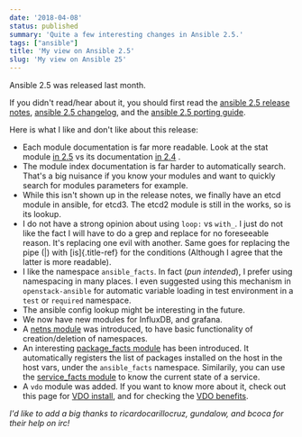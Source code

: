 ```yaml
---
date: '2018-04-08'
status: published
summary: 'Quite a few interesting changes in Ansible 2.5.'
tags: ["ansible"]
title: 'My view on Ansible 2.5'
slug: 'My view on Ansible 25'
---
```


Ansible 2.5 was released last month.

If you didn't read/hear about it, you should first read the [ansible
2.5 release
notes](https://www.ansible.com/blog/ansible-2.5-traveling-space-and-time),
[ansible 2.5
changelog](https://github.com/ansible/ansible/blob/e8beb180e15eff1f54e0ac8a5a5143639794bbdc/CHANGELOG.md#2.5),
and the [ansible 2.5 porting
guide](https://docs.ansible.com/ansible/devel/porting_guides/porting_guide_2.5.html).

Here is what I like and don't like about this release:

-   Each module documentation is far more readable. Look at the stat
    module [in
    2.5](http://docs.ansible.com/ansible/2.5/modules/stat_module.html)
    vs its documentation [in
    2.4](http://docs.ansible.com/ansible/2.4/stat_module.html) .
-   The module index documentation is far harder to automatically
    search. That's a big nuisance if you know your modules and want to
    quickly search for modules parameters for example.
-   While this isn't shown up in the release notes, we finally have an
    etcd module in ansible, for etcd3. The etcd2 module is still in the
    works, so is its lookup.
-   I do not have a strong opinion about using `loop:` vs `with_`. I
    just do not like the fact I will have to do a grep and replace for
    no foreseeable reason. It\'s replacing one evil with another. Same
    goes for replacing the pipe (\|) with [is]{.title-ref} for the
    conditions (Although I agree that the latter is more readable).
-   I like the namespace `ansible_facts`. In fact (*pun intended*), I
    prefer using namespacing in many places. I even suggested using this
    mechanism in `openstack-ansible` for automatic variable loading in
    test environment in a `test` or `required` namespace.
-   The ansible config lookup might be interesting in the future.
-   We now have new modules for InfluxDB, and grafana.
-   A [netns
    module](http://docs.ansible.com/ansible/2.5/modules/ip_netns_module.html)
    was introduced, to have basic functionality of creation/deletion of
    namespaces.
-   An interesting [package\_facts
    module](http://docs.ansible.com/ansible/2.5/modules/package_facts_module.html)
    has been introduced. It automatically registers the list of packages
    installed on the host in the host vars, under the `ansible_facts`
    namespace. Similarily, you can use the [service\_facts
    module](http://docs.ansible.com/ansible/2.5/modules/service_facts_module.html)
    to know the current state of a service.
-   A `vdo` module was added. If you want to know more about it, check
    out this page for [VDO
    install](https://rhelblog.redhat.com/2018/02/05/understanding-the-concepts-behind-virtual-data-optimizer-vdo-in-rhel-7-5-beta/),
    and for checking the [VDO
    benefits](https://rhelblog.redhat.com/2018/02/08/determining-the-space-savings-of-virtual-data-optimizer-vdo-in-rhel-7-5-beta/).

*I'd like to add a big thanks to ricardocarillocruz, gundalow, and
bcoca for their help on irc!*
